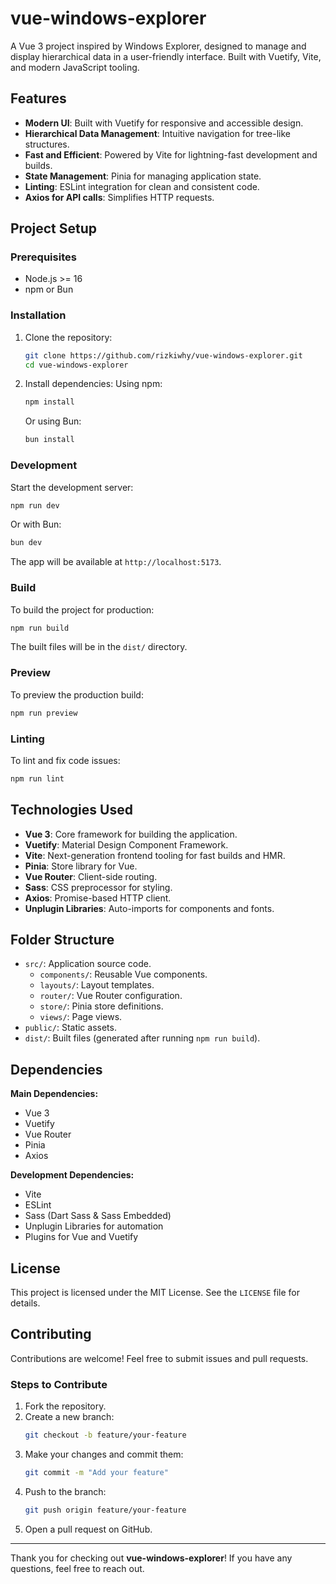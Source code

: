 # vue-windows-explorer

A Vue 3 project inspired by Windows Explorer, designed to manage and display hierarchical data in a user-friendly interface. Built with Vuetify, Vite, and modern JavaScript tooling.

## Features

- **Modern UI**: Built with Vuetify for responsive and accessible design.
- **Hierarchical Data Management**: Intuitive navigation for tree-like structures.
- **Fast and Efficient**: Powered by Vite for lightning-fast development and builds.
- **State Management**: Pinia for managing application state.
- **Linting**: ESLint integration for clean and consistent code.
- **Axios for API calls**: Simplifies HTTP requests.

## Project Setup

### Prerequisites

- Node.js >= 16
- npm or Bun

### Installation

1. Clone the repository:

   ```bash
   git clone https://github.com/rizkiwhy/vue-windows-explorer.git
   cd vue-windows-explorer
   ```

2. Install dependencies:
   Using npm:
   ```bash
   npm install
   ```
   Or using Bun:
   ```bash
   bun install
   ```

### Development

Start the development server:

```bash
npm run dev
```

Or with Bun:

```bash
bun dev
```

The app will be available at `http://localhost:5173`.

### Build

To build the project for production:

```bash
npm run build
```

The built files will be in the `dist/` directory.

### Preview

To preview the production build:

```bash
npm run preview
```

### Linting

To lint and fix code issues:

```bash
npm run lint
```

## Technologies Used

- **Vue 3**: Core framework for building the application.
- **Vuetify**: Material Design Component Framework.
- **Vite**: Next-generation frontend tooling for fast builds and HMR.
- **Pinia**: Store library for Vue.
- **Vue Router**: Client-side routing.
- **Sass**: CSS preprocessor for styling.
- **Axios**: Promise-based HTTP client.
- **Unplugin Libraries**: Auto-imports for components and fonts.

## Folder Structure

- `src/`: Application source code.
  - `components/`: Reusable Vue components.
  - `layouts/`: Layout templates.
  - `router/`: Vue Router configuration.
  - `store/`: Pinia store definitions.
  - `views/`: Page views.
- `public/`: Static assets.
- `dist/`: Built files (generated after running `npm run build`).

## Dependencies

**Main Dependencies:**

- Vue 3
- Vuetify
- Vue Router
- Pinia
- Axios

**Development Dependencies:**

- Vite
- ESLint
- Sass (Dart Sass & Sass Embedded)
- Unplugin Libraries for automation
- Plugins for Vue and Vuetify

## License

This project is licensed under the MIT License. See the `LICENSE` file for details.

## Contributing

Contributions are welcome! Feel free to submit issues and pull requests.

### Steps to Contribute

1. Fork the repository.
2. Create a new branch:
   ```bash
   git checkout -b feature/your-feature
   ```
3. Make your changes and commit them:
   ```bash
   git commit -m "Add your feature"
   ```
4. Push to the branch:
   ```bash
   git push origin feature/your-feature
   ```
5. Open a pull request on GitHub.

---

Thank you for checking out **vue-windows-explorer**! If you have any questions, feel free to reach out.
